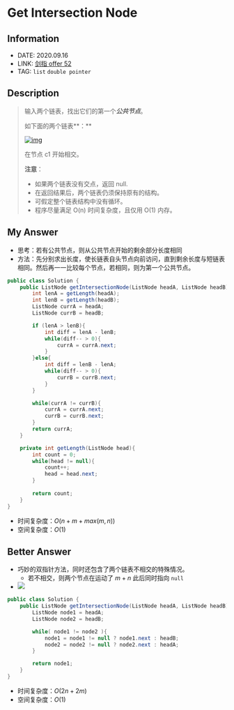 # Get Intersection Node

## Information

- DATE: 2020.09.16
- LINK: [剑指 offer 52](https://leetcode-cn.com/problems/liang-ge-lian-biao-de-di-yi-ge-gong-gong-jie-dian-lcof/)
- TAG: `list` `double pointer` 

## Description

> 输入两个链表，找出它们的第一个***公共节点***。
>
> 如下面的两个链表**：**
>
> [![img](https://assets.leetcode-cn.com/aliyun-lc-upload/uploads/2018/12/14/160_statement.png)](https://assets.leetcode-cn.com/aliyun-lc-upload/uploads/2018/12/14/160_statement.png)
>
> 在节点 c1 开始相交。
>
> **注意**：
>
> - 如果两个链表没有交点，返回 null.
> - 在返回结果后，两个链表仍须保持原有的结构。
> - 可假定整个链表结构中没有循环。
> - 程序尽量满足 O(n) 时间复杂度，且仅用 O(1) 内存。

## My Answer

- 思考：若有公共节点，则从公共节点开始的剩余部分长度相同
- 方法：先分别求出长度，使长链表自头节点向前访问，直到剩余长度与短链表相同。然后再一一比较每个节点，若相同，则为第一个公共节点。

```java
public class Solution {
    public ListNode getIntersectionNode(ListNode headA, ListNode headB) {
        int lenA = getLength(headA);
        int lenB = getLength(headB);
        ListNode currA = headA;
        ListNode currB = headB;

        if (lenA > lenB){
            int diff = lenA - lenB;
            while(diff-- > 0){
                currA = currA.next;
            }
        }else{
            int diff = lenB - lenA;
            while(diff-- > 0){
                currB = currB.next;
            }
        }

        while(currA != currB){
            currA = currA.next;
            currB = currB.next;
        }
        return currA;
    }

    private int getLength(ListNode head){
        int count = 0;
        while(head != null){
            count++;
            head = head.next;
        }
        
        return count;
    }
}
```

- 时间复杂度：$O(n+m+max(m,n))$
- 空间复杂度：$O(1)$

## Better Answer

- 巧妙的双指针方法，同时还包含了两个链表不相交的特殊情况。
  - 若不相交，则两个节点在运动了 $m+n$ 此后同时指向 `null`
- ![](https://i.loli.net/2020/09/16/wPe3EiLMyCBa8nS.png)

```java
public class Solution {
    public ListNode getIntersectionNode(ListNode headA, ListNode headB) {
        ListNode node1 = headA;
        ListNode node2 = headB;

        while( node1 != node2 ){
            node1 = node1 != null ? node1.next : headB;
            node2 = node2 != null ? node2.next : headA;
        }

        return node1;
    }
}
```

- 时间复杂度：$O(2n+2m)$
- 空间复杂度：$O(1)$